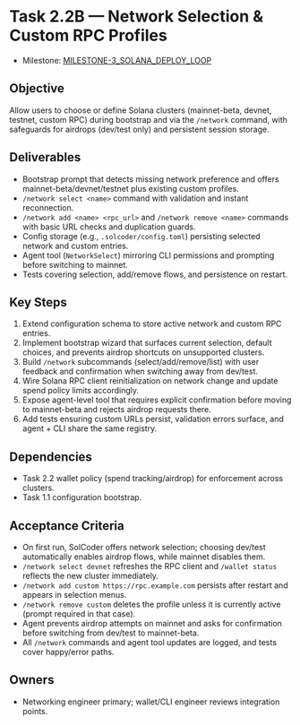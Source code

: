 # Task 2.2B — Network Selection & Custom RPC Profiles

- Milestone: [MILESTONE-3_SOLANA_DEPLOY_LOOP](../milestones/MILESTONE-3_SOLANA_DEPLOY_LOOP.md)

## Objective
Allow users to choose or define Solana clusters (mainnet-beta, devnet, testnet, custom RPC) during bootstrap and via the `/network` command, with safeguards for airdrops (dev/test only) and persistent session storage.

## Deliverables
- Bootstrap prompt that detects missing network preference and offers mainnet-beta/devnet/testnet plus existing custom profiles.
- `/network select <name>` command with validation and instant reconnection.
- `/network add <name> <rpc_url>` and `/network remove <name>` commands with basic URL checks and duplication guards.
- Config storage (e.g., `.solcoder/config.toml`) persisting selected network and custom entries.
- Agent tool (`NetworkSelect`) mirroring CLI permissions and prompting before switching to mainnet.
- Tests covering selection, add/remove flows, and persistence on restart.

## Key Steps
1. Extend configuration schema to store active network and custom RPC entries.
2. Implement bootstrap wizard that surfaces current selection, default choices, and prevents airdrop shortcuts on unsupported clusters.
3. Build `/network` subcommands (select/add/remove/list) with user feedback and confirmation when switching away from dev/test.
4. Wire Solana RPC client reinitialization on network change and update spend policy limits accordingly.
5. Expose agent-level tool that requires explicit confirmation before moving to mainnet-beta and rejects airdrop requests there.
6. Add tests ensuring custom URLs persist, validation errors surface, and agent + CLI share the same registry.

## Dependencies
- Task 2.2 wallet policy (spend tracking/airdrop) for enforcement across clusters.
- Task 1.1 configuration bootstrap.

## Acceptance Criteria
- On first run, SolCoder offers network selection; choosing dev/test automatically enables airdrop flows, while mainnet disables them.
- `/network select devnet` refreshes the RPC client and `/wallet status` reflects the new cluster immediately.
- `/network add custom https://rpc.example.com` persists after restart and appears in selection menus.
- `/network remove custom` deletes the profile unless it is currently active (prompt required in that case).
- Agent prevents airdrop attempts on mainnet and asks for confirmation before switching from dev/test to mainnet-beta.
- All `/network` commands and agent tool updates are logged, and tests cover happy/error paths.

## Owners
- Networking engineer primary; wallet/CLI engineer reviews integration points.
